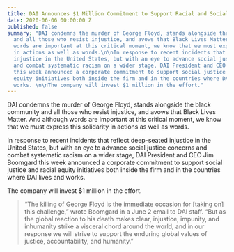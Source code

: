 ```yaml
---
title: DAI Announces $1 Million Commitment to Support Racial and Social Justice
date: 2020-06-06 00:00:00 Z
published: false
summary: "DAI condemns the murder of George Floyd, stands alongside the black community
  and all those who resist injustice, and avows that Black Lives Matter. And although
  words are important at this critical moment, we know that we must express this solidarity
  in actions as well as words.\n\nIn response to recent incidents that reflect deep-seated
  injustice in the United States, but with an eye to advance social justice concerns
  and combat systematic racism on a wider stage, DAI President and CEO Jim Boomgard
  this week announced a corporate commitment to support social justice and racial
  equity initiatives both inside the firm and in the countries where DAI lives and
  works. \n\nThe company will invest $1 million in the effort."
---
```


DAI condemns the murder of George Floyd, stands alongside the black community and all those who resist injustice, and avows that Black Lives Matter. And although words are important at this critical moment, we know that we must express this solidarity in actions as well as words.

In response to recent incidents that reflect deep-seated injustice in the United States, but with an eye to advance social justice concerns and combat systematic racism on a wider stage, DAI President and CEO Jim Boomgard this week announced a corporate commitment to support social justice and racial equity initiatives both inside the firm and in the countries where DAI lives and works. 

The company will invest $1 million in the effort.

> “The killing of George Floyd is the immediate occasion for [taking on] this challenge,” wrote Boomgard in a June 2 email to DAI staff. “But as the global reaction to his death makes clear, injustice, impunity, and inhumanity strike a visceral chord around the world, and in our response we will strive to support the enduring global values of justice, accountability, and humanity.”


